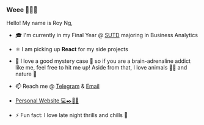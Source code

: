 ### Weee 👋😊🍰

Hello! My name is Roy Ng, 

- 🎓 I'm currently in my Final Year @ [SUTD](https://www.sutd.edu.sg/) majoring in Business Analytics

- ⚛️ I am picking up **React** for my side projects

- 💬 I love a good mystery case 🔎 so if you are a brain-adrenaline addict like me, feel free to hit me up! 
  Aside from that, I love animals 🐢😺 and nature 🌱
  
- 📫 Reach me @ <a href="https://t.me/Banila97">Telegram</a> & <a href="mailto:royng34@gmail.com">Email</a>

- [Personal Website 💻✒️📄🌟](https://royngjd.me/)

- ⚡ Fun fact: I love late night thrills and chills 👻


